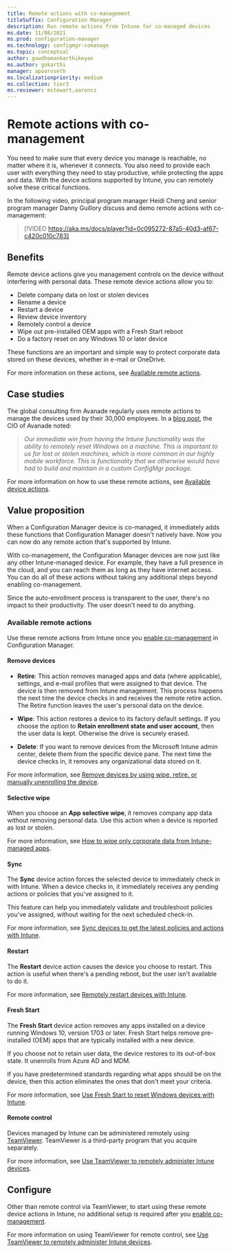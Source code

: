 ```yaml
---
title: Remote actions with co-management
titleSuffix: Configuration Manager
description: Run remote actions from Intune for co-managed devices
ms.date: 11/08/2021
ms.prod: configuration-manager
ms.technology: configmgr-comanage
ms.topic: conceptual
author: gowdhamankarthikeyan
ms.author: gokarthi
manager: apoorvseth
ms.localizationpriority: medium
ms.collection: tier3
ms.reviewer: mstewart,aaroncz 
---
```


# Remote actions with co-management

You need to make sure that every device you manage is reachable, no matter where it is, whenever it connects. You also need to provide each user with everything they need to stay productive, while protecting the apps and data. With the device actions supported by Intune, you can remotely solve these critical functions.

In the following video, principal program manager Heidi Cheng and senior program manager Danny Guillory discuss and demo remote actions with co-management:

> [!VIDEO https://aka.ms/docs/player?id=0c095272-87a5-40d3-af67-c420c010c783]

## Benefits

Remote device actions give you management controls on the device without interfering with personal data. These remote device actions allow you to:

- Delete company data on lost or stolen devices
- Rename a device
- Restart a device
- Review device inventory
- Remotely control a device
- Wipe out pre-installed OEM apps with a Fresh Start reboot
- Do a factory reset on any Windows 10 or later device

These functions are an important and simple way to protect corporate data stored on these devices, whether in e-mail or OneDrive.

For more information on these actions, see [Available remote actions](#available-remote-actions).

## Case studies

The global consulting firm Avanade regularly uses remote actions to manage the devices used by their 30,000 employees. In a [blog post](https://www.microsoft.com/microsoft-365/blog/2018/02/07/the-future-is-on-the-other-side-of-this-bridge/), the CIO of Avanade noted:

> *Our immediate win from having the Intune functionality was the ability to remotely reset Windows on a machine. This is important to us for lost or stolen machines, which is more common in our highly mobile workforce.*
> *This is functionality that we otherwise would have had to build and maintain in a custom ConfigMgr package.*

For more information on how to use these remote actions, see [Available device actions](../../intune/remote-actions/device-management.md#available-device-actions).

## Value proposition

When a Configuration Manager device is co-managed, it immediately adds these functions that Configuration Manager doesn't natively have. Now you can now do any remote action that's supported by Intune.

With co-management, the Configuration Manager devices are now just like any other Intune-managed device. For example, they have a full presence in the cloud, and you can reach them as long as they have internet access. You can do all of these actions without taking any additional steps beyond enabling co-management.

Since the auto-enrollment process is transparent to the user, there's no impact to their productivity. The user doesn't need to do anything.

### Available remote actions

Use these remote actions from Intune once you [enable co-management](how-to-enable.md) in Configuration Manager.

#### Remove devices

- **Retire**: This action removes managed apps and data (where applicable), settings, and e-mail profiles that were assigned to that device. The device is then removed from Intune management. This process happens the next time the device checks in and receives the remote retire action. The Retire function leaves the user's personal data on the device.

- **Wipe**: This action restores a device to its factory default settings. If you choose the option to **Retain enrollment state and user account**, then the user data is kept. Otherwise the drive is securely erased.

- **Delete**: If you want to remove devices from the Microsoft Intune admin center, delete them from the specific device pane. The next time the device checks in, it removes any organizational data stored on it.

For more information, see [Remove devices by using wipe, retire, or manually unenrolling the device](../../intune/remote-actions/devices-wipe.md).

#### Selective wipe
<!--SCCMDocs issue 973-->

When you choose an **App selective wipe**, it removes company app data without removing personal data. Use this action when a device is reported as lost or stolen.

For more information, see [How to wipe only corporate data from Intune-managed apps](../../intune/apps/apps-selective-wipe.md).

#### Sync

The **Sync** device action forces the selected device to immediately check in with Intune. When a device checks in, it immediately receives any pending actions or policies that you've assigned to it.

This feature can help you immediately validate and troubleshoot policies you've assigned, without waiting for the next scheduled check-in.

For more information, see [Sync devices to get the latest policies and actions with Intune](../../intune/remote-actions/device-sync.md).

#### Restart

The **Restart** device action causes the device you choose to restart. This action is useful when there's a pending reboot, but the user isn't available to do it.

For more information, see [Remotely restart devices with Intune](../../intune/remote-actions/device-restart.md).

#### Fresh Start

The **Fresh Start** device action removes any apps installed on a device running Windows 10, version 1703 or later. Fresh Start helps remove pre-installed (OEM) apps that are typically installed with a new device.

If you choose not to retain user data, the device restores to its out-of-box state. It unenrolls from Azure AD and MDM.

If you have predetermined standards regarding what apps should be on the device, then this action eliminates the ones that don't meet your criteria.

For more information, see [Use Fresh Start to reset Windows devices with Intune](../../intune/remote-actions/device-fresh-start.md).

#### Remote control

Devices managed by Intune can be administered remotely using [TeamViewer](https://www.teamviewer.com/). TeamViewer is a third-party program that you acquire separately.

For more information, see [Use TeamViewer to remotely administer Intune devices](../../intune/remote-actions/teamviewer-support.md).

## Configure

Other than remote control via TeamViewer, to start using these remote device actions in Intune, no additional setup is required after you [enable co-management](how-to-enable.md).

For more information on using TeamViewer for remote control, see [Use TeamViewer to remotely administer Intune devices](../../intune/remote-actions/teamviewer-support.md).
